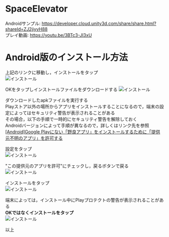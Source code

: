 # SpaceElevator  
Androidサンプル: https://developer.cloud.unity3d.com/share/share.html?shareId=ZJ2jiyvH88  
プレイ動画: https://youtu.be/3BTc3-JI3xU  

# Android版のインストール方法  
上記のリンクに移動し，インストールをタップ  
![インストール](https://github.com/kumakui/SpaceElevator/blob/master/Images/install3.png)  

OKをタップしインストールファイルをダウンロードする
![インストール](https://github.com/kumakui/SpaceElevator/blob/master/Images/install4.png)  


ダウンロードしたapkファイルを実行する  
Playストア以外の場所からアプリをインストールすることになるので，端末の設定によってはセキュリティ警告が表示されることがある  
その場合，以下の手順で一時的にセキュリティ警告を解除しておく  
Androidバージョンによって手順が異なるので，詳しくはリンク先を参照  
[[Android]Google Playにない「野良アプリ」をインストールするために「提供元不明のアプリ」を許可する](https://qiita.com/gumby/items/9e1431b73bdb6b0684d8)

設定をタップ  
![インストール](https://github.com/kumakui/SpaceElevator/blob/master/Images/install5.png)  

"この提供元のアプリを許可"にチェックし，戻るボタンで戻る  
![インストール](https://github.com/kumakui/SpaceElevator/blob/master/Images/install6.png)  

インストールをタップ  
![インストール](https://github.com/kumakui/SpaceElevator/blob/master/Images/install7.png)  

端末によっては，インストール中にPlayプロテクトの警告が表示されることがある  
**OKではなくインストールをタップ**  
![インストール](https://github.com/kumakui/SpaceElevator/blob/master/Images/install.png)  

以上　　

